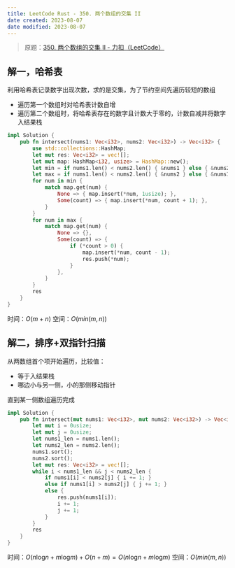 ```yaml
---
title: LeetCode Rust - 350. 两个数组的交集 II
date created: 2023-08-07
date modified: 2023-08-07
---
```


> 原题：[350. 两个数组的交集 II - 力扣（LeetCode）](https://leetcode.cn/problems/intersection-of-two-arrays-ii/)

## 解一，哈希表

利用哈希表记录数字出现次数，求的是交集，为了节约空间先遍历较短的数组

- 遍历第一个数组时对哈希表计数自增
- 遍历第二个数组时，将哈希表存在的数字且计数大于零的，计数自减并将数字入结果栈

```rust
impl Solution {
    pub fn intersect(nums1: Vec<i32>, nums2: Vec<i32>) -> Vec<i32> {
        use std::collections::HashMap;
        let mut res: Vec<i32> = vec![];
        let mut map: HashMap<i32, usize> = HashMap::new();
        let min = if nums1.len() < nums2.len() { &nums1 } else { &nums2 };
        let max = if nums1.len() < nums2.len() { &nums2 } else { &nums1 };
        for num in min {
            match map.get(num) {
                None => { map.insert(*num, 1usize); },
                Some(count) => { map.insert(*num, count + 1); },
            }
        }
        for num in max {
            match map.get(num) {
                None => {},
                Some(count) => {
                    if (*count > 0) {
                        map.insert(*num, count - 1);
                        res.push(*num);
                    }
                },
            }
        }
        res
    }
}
```

时间：$O(m+n)$
空间：$O(min(m,n))$

## 解二，排序+双指针扫描

从两数组首个项开始遍历，比较值：

- 等于入结果栈
- 哪边小与另一侧，小的那侧移动指针

直到某一侧数组遍历完成

```rust
impl Solution {
    pub fn intersect(mut nums1: Vec<i32>, mut nums2: Vec<i32>) -> Vec<i32> {
        let mut i = 0usize;
        let mut j = 0usize;
        let nums1_len = nums1.len();
        let nums2_len = nums2.len();
        nums1.sort();
        nums2.sort();
        let mut res: Vec<i32> = vec![];
        while i < nums1_len && j < nums2_len {
            if nums1[i] < nums2[j] { i += 1; }
            else if nums1[i] > nums2[j] { j += 1; }
            else {
                res.push(nums1[i]);
                i += 1;
                j += 1;
            }
        }
        res
    }
}
```

时间：$O(n\log_{}{n} + m\log_{}{m}) + O(n+m) = O(n\log_{}{n} + m\log_{}{m})$
空间：$O(min(m,n))$